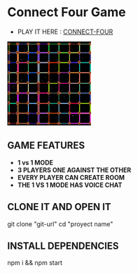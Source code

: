 Connect Four Game
=================

- PLAY IT HERE : [CONNECT-FOUR](https://connect-four-09.herokuapp.com/ )

<img alt="Terraform" src="./public/icons/icon2.png">


GAME FEATURES
-------------

- **1 vs 1 MODE**
- **3 PLAYERS ONE AGAINST THE OTHER**
- **EVERY PLAYER CAN CREATE ROOM**
- **THE 1 VS 1 MODE HAS VOICE CHAT**


CLONE IT AND OPEN IT
---------------------
git clone "git-url"
cd "proyect name"
  
INSTALL DEPENDENCIES
---------------------
npm i && npm start

